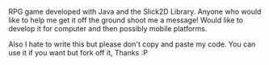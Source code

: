 RPG game developed with Java and the Slick2D Library. Anyone who would like to help me get it off the ground shoot me a  message! Would like to develop it for computer and then possibly mobile platforms.

Also I hate to write this but please don't copy and paste my code. You can use it if you want but fork off it, Thanks :P
